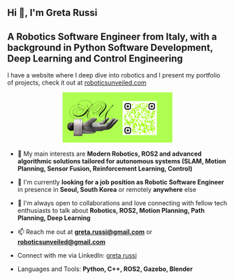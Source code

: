 
<h2 align='left'>Hi 🫰, I'm Greta Russi </h2>

<h2 align='left'> A Robotics Software Engineer from Italy, with a background in Python Software Development, Deep Learning and Control Engineering </h2>

 
I have a website where I deep dive into robotics and I present my portfolio of projects, check it out at [roboticsunveiled.com](https://www.roboticsunveiled.com)
<p align="center">
<img src="https://github.com/foiegreis/foiegreis/blob/main/imgs/ru3.png" alt="RoboticsUnveiled" width=50% height=50%>
</p> </h4>

 
<!-- <img align="right" alt="Coding" width="400" src="https://cdn.dribbble.com/users/1162077/screenshots/3848914/programmer.gif">
 -->
 
- 🦾 My main interests are **Modern Robotics, ROS2 and advanced algorithmic solutions tailored for autonomous systems (SLAM, Motion Planning, Sensor Fusion, Reinforcement Learning, Control)**
 

- 💼 I'm currently **looking for a job position as Robotic Software Engineer** in presence in **Seoul, South Korea** or remotely **anywhere** else

- 💬 I'm always open to collaborations and love connecting with fellow tech enthusiasts to talk about **Robotics, ROS2, Motion Planning, Path Planning, Deep Learning**

- 📫 Reach me out at **greta.russi@gmail.com** or **roboticsunveiled@gmail.com**

- Connect with me via LinkedIn: [greta russi](www.linkedin.com/in/greta-russi) 

- Languages and Tools: **Python, C++, ROS2, Gazebo, Blender**


<!-- <p><img align="center" src="https://github-readme-stats.vercel.app/api/top-langs?username=omarjitani&show_icons=true&locale=en&layout=compact" alt="omarjitani" /></p> -->


<!-- [![Top Langs](https://github-readme-stats.vercel.app/api/top-langs/?username=omarjitani&hide_progress=true)](https://github.com/omarjitani/github-readme-stats) -->

